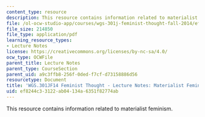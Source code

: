 ```yaml
---
content_type: resource
description: This resource contains information related to materialist feminism.
file: /ol-ocw-studio-app/courses/wgs-301j-feminist-thought-fall-2014/ef8244c33122ab04134a6351f82774ab_MITWGS_301JF14_Sess16.pdf
file_size: 214850
file_type: application/pdf
learning_resource_types:
- Lecture Notes
license: https://creativecommons.org/licenses/by-nc-sa/4.0/
ocw_type: OCWFile
parent_title: Lecture Notes
parent_type: CourseSection
parent_uid: a9c3ffb8-256f-0ded-f7cf-d73158886d56
resourcetype: Document
title: 'WGS.301JF14 Feminist Thought - Lecture Notes: Materialist Feminism'
uid: ef8244c3-3122-ab04-134a-6351f82774ab
---
```

This resource contains information related to materialist feminism.